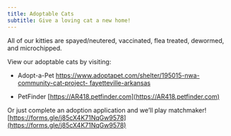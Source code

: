 ```yaml
---
title: Adoptable Cats
subtitle: Give a loving cat a new home!
---
```

All of our kitties are spayed/neutered, vaccinated, flea treated, dewormed, and microchipped.

View our adoptable cats by visiting:

*   Adopt-a-Pet [https://www.adoptapet.com/shelter/195015-nwa-community-cat-project- fayetteville-arkansas](https://www.adoptapet.com/shelter/195015-nwa-community-cat-project-fayetteville-arkansas)
    
*   PetFinder [https://AR418.petfinder.com](https://AR418.petfinder.com)
    

Or just complete an adoption application and we’ll play matchmaker! [https://forms.gle/j85cX4K71NqGw9578](https://forms.gle/j85cX4K71NqGw9578)